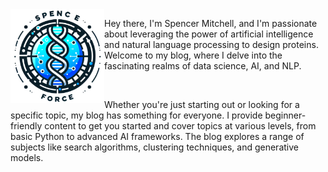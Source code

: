 <img src="https://raw.githubusercontent.com/spenceforce/spenceforce.github.io/master/images/spence_force_logo.png" align="left" width="150" height="150" />

Hey there, I'm Spencer Mitchell, and I'm passionate about leveraging the power of artificial intelligence and natural language processing to design proteins. Welcome to my blog, where I delve into the fascinating realms of data science, AI, and NLP.

<br/>

Whether you're just starting out or looking for a specific topic, my blog has something for everyone. I provide beginner-friendly content to get you started and cover topics at various levels, from basic Python to advanced AI frameworks. The blog explores a range of subjects like search algorithms, clustering techniques, and generative models.
